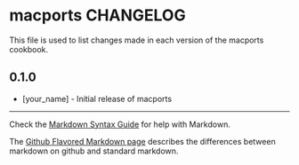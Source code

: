 macports CHANGELOG
==================

This file is used to list changes made in each version of the macports cookbook.

0.1.0
-----
- [your_name] - Initial release of macports

- - -
Check the [Markdown Syntax Guide](http://daringfireball.net/projects/markdown/syntax) for help with Markdown.

The [Github Flavored Markdown page](http://github.github.com/github-flavored-markdown/) describes the differences between markdown on github and standard markdown.
